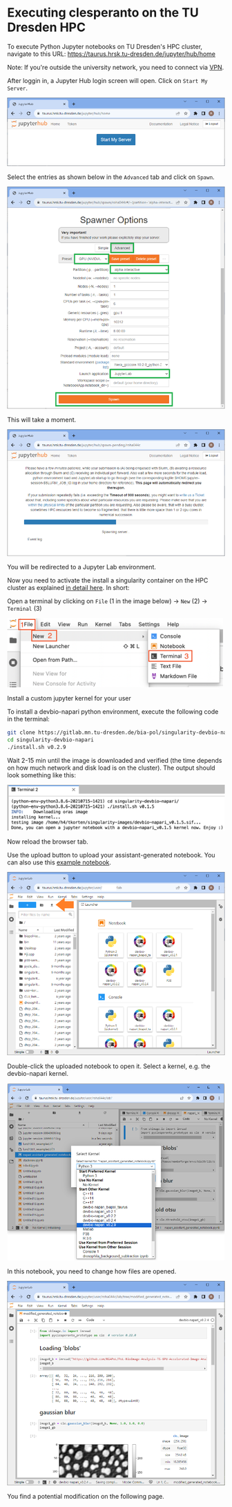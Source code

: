 # Executing clesperanto on the TU Dresden HPC

To execute Python Jupyter notebooks on TU Dresden's HPC cluster, navigate to this URL: 
https://taurus.hrsk.tu-dresden.de/jupyter/hub/home

Note: If you're outside the university network, you need to connect via [VPN](https://tu-dresden.de/zih/dienste/service-katalog/arbeitsumgebung/zugang_datennetz/vpn).

After loggin in, a Jupyter Hub login screen will open. Click on `Start My Server`.

![img.png](images/taurus_login.png)

Select the entries as shown below in the `Advanced` tab and click on `Spawn`.

![img_1.png](images/taurus_login_1.png)

This will take a moment.

![img_2.png](images/taurus_login_2.png)

You will be redirected to a Jupyter Lab environment. 

Now you need to activate the install a singularity container on the HPC cluster as explained [in detail here](https://gitlab.mn.tu-dresden.de/bia-pol/singularity-devbio-napari#quick-start). In short:

Open a terminal by clicking on `File` (1 in the image below) -> `New` (2) -> `Terminal` (3)

<img src="images/5_open_terminal.png" width="500" />

Install a custom jupyter kernel for your user

To install a devbio-napari python environment, execute the following code in the terminal:

```bash
git clone https://gitlab.mn.tu-dresden.de/bia-pol/singularity-devbio-napari.git
cd singularity-devbio-napari
./install.sh v0.2.9
```

Wait 2-15 min until the image is downloaded and verified (the time depends on how much network and disk load is on the cluster). The output should look something like this:

<img src="images/6_terminal_output.png" width="600" />

Now reload the browser tab.

Use the upload button to upload your assistant-generated notebook. You can also use this [example notebook](napari_assistant_generated_notebook.ipynb).

![img_4.png](images/taurus_login_4.png)

Double-click the uploaded notebook to open it. Select a kernel, e.g. the devbio-napari kernel.


![img_6.png](images/taurus_login_6.png)

In this notebook, you need to change how files are opened.

![img_5.png](images/taurus_login_7.png)

You find a potential modification on the following page.


